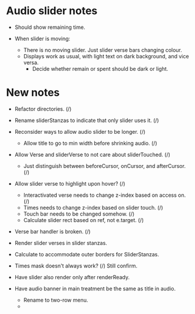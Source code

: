 # Audio slider notes

* Should show remaining time.

* When slider is moving:

    * There is no moving slider. Just slider verse bars changing colour.
    * Displays work as usual, with light text on dark background, and vice versa.
        * Decide whether remain or spent should be dark or light.

# New notes

* Refactor directories. (/)

* Rename sliderStanzas to indicate that only slider uses it. (/)

* Reconsider ways to allow audio slider to be longer. (/)
    * Allow title to go to min width before shrinking audio. (/)

* Allow Verse and sliderVerse to not care about sliderTouched. (/)
    * Just distinguish between beforeCursor, onCursor, and afterCursor. (/)

* Allow slider verse to highlight upon hover? (/)
    * Interactivated verse needs to change z-index based on access on. (/)
    * Times needs to change z-index based on slider touch. (/)
    * Touch bar needs to be changed somehow. (/)
    * Calculate slider rect based on ref, not e.target. (/)

* Verse bar handler is broken. (/)

* Render slider verses in slider stanzas.

* Calculate to accommodate outer borders for SliderStanzas.

* Times mask doesn't always work? (/) Still confirm.

* Have slider also render only after renderReady.

* Have audio banner in main treatment be the same as title in audio.
    * Rename to two-row menu.
    *
